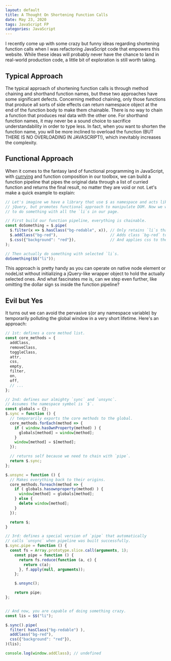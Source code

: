 ```yaml
---
layout: default
title: A Thought On Shortening Function Calls
date: May 23, 2020
tags: JavaScript FP
categories: JavaScript
---
```


I recently come up with some crazy but funny ideas regarding shortening function calls when I was refactoring JavaScript code that empowers this website. While these ideas will probably never have the chance to land in real-world production code, a little bit of exploration is still worth taking.

## Typical Approach
The typical approach of shortening function calls is through method chaining and shorthand function names, but these two approaches have some significant defects. Concerning method chaining, only those functions that produce all sorts of side effects can return namespace object at the end of the function body to make them chainable. There
is no way to chain a function that produces real data with the other one. For shorthand function names, it may never be a sound choice to sacrifice understandability in order to type less. In fact, when you want to shorten the function name, you will be more inclined to overload the function (BUT THERE IS NO OVERLOADING IN JAVASCRIPT!), which inevitably increases the complexity.

## Functional Approach
When it comes to the fantasy land of functional programming in JavaScript, with [currying](https://en.wikipedia.org/wiki/Currying) and function composition in our toolbox, we can build a function pipeline that pipes the original data through a list of curried function and returns the final result, no matter they are void or not. Let's make a quick example to explain:

```js
// Let's imagine we have a library that use $ as namespace and acts like
// jQuery, but promotes functional approach to manipulate DOM. Now we want
// to do something with all the `li`s in our page.

// First build our function pipeline, everything is chainable.
const doSomething = $.pipe(
  $.filter(x => $.hasClass("bg-redable", x)), // Only retains `li`s that has class `bg-redable`
  $.addClass("bg-red"),                       // Adds class `bg-red` to them all
  $.css({"background": "red"}),               // And applies css to them all
);

// Then actually do something with selected `li`s.
doSomething($$("li"));
```

This approach is pretty handy as you can operate on native node element or nodeList without initializing a jQuery-like wrapper object to hold the actually selected ones. And what fascinates me is, can we step even further, like omitting the dollar sign `$`s inside the function pipeline?

## Evil but Yes
It turns out we can avoid the pervasive `$`(or any namespace variable) by temporarily polluting the global window
in a very short lifetime. Here's an approach:

```js
// 1st: defines a core method list.
const core_methods = {
  addClass,
  removeClass,
  toggleClass,
  attr,
  css,
  empty,
  filter,
  on,
  off,
  // ...
};

// 2nd: defines our almighty `sync` and `unsync`.
// Assumes the namespace symbol is `$`.
const globals = {};
$.sync = function () {
  // temporarily exports the core methods to the global.
  core_methods.forEach(method => {
    if ( window.hasOwnProperty(method) ) {
      globals[method] = window[method];
    }
    window[method] = $[method];
  });

  // returns self because we need to chain with `pipe`.
  return $.sync;
};

$.unsync = function () {
  // Makes everything back to their origins.
  core_methods.foreach(method => {
    if ( globals.hasownproperty(method) ) {
      window[method] = globals[method];
    } else {
      delete window[method];
    }
  });

  return $;
}

// 3rd: defines a special version of `pipe` that automatically
// calls `unsync` when pipeline was built successfully.
$.sync.pipe = function () {
  const fs = Array.prototype.slice.call(arguments, 1);
    const pipe = function () {
      return fs.reduce(function (a, c) {
        return c(a);
      }, f.apply(null, arguments));
    };

    $.unsync();

    return pipe;
};


// And now, you are capable of doing something crazy.
const lis = $$("li");

$.sync().pipe(
  filter( hasClass("bg-redable") ),
  addClass("bg-red"),
  css({"background": "red"}),
)(lis);

console.log(window.addClass); // undefined
```
